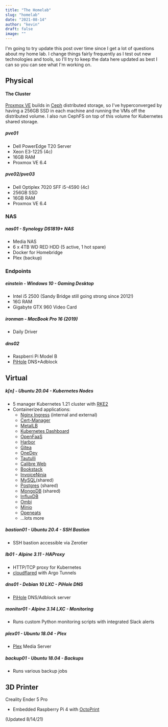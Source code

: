 ```yaml
---
title: "The Homelab"
slug: "homelab"
date: "2021-08-14"
author: "kevin"
draft: false
image: ""
---
```


I'm going to try update this post over time since I get a lot of questions about my home lab. I change things fairly frequently as I test out new technologies and tools, so I'll try to keep the data here updated as best I can so you can see what I'm working on.

## Physical
#### The Cluster
[Proxmox VE](https://www.proxmox.com/en/) builds in [Ceph](https://docs.ceph.com/en/latest/) distributed storage, so I've hyperconverged by having a 256GB SSD in each machine and running the VMs off the distributed volume. I also run CephFS on top of this volume for Kubernetes shared storage. 

##### pve01
* Dell PowerEdge T20 Server
* Xeon E3-1225 (4c)
* 16GB RAM
* Proxmox VE 6.4

##### pve02/pve03
* Dell Optiplex 7020 SFF i5-4590 (4c)
* 256GB SSD
* 16GB RAM
* Proxmox VE 6.4

### NAS
##### nas01 - Synology DS1819+ NAS
* Media NAS
* 6 x 4TB WD RED HDD (5 active, 1 hot spare)
* Docker for Homebridge
* Plex (backup)

### Endpoints
##### einstein - Windows 10 - Gaming Desktop
* Intel i5 2500 (Sandy Bridge still going strong since 2012!)
* 16G RAM
* Gigabyte GTX 960 Video Card

##### ironman - MacBook Pro 16 (2019)
* Daily Driver

##### dns02
* Raspberri Pi Model B
* [PiHole](https://pi-hole.net/) DNS+Adblock

## Virtual
##### k[n] - Ubuntu 20.04 - Kubernetes Nodes
* 5 manager Kubernetes 1.21 cluster with [RKE2](https://docs.rke2.io/)
* Containerized applications:
  * [Nginx Ingress](https://kubernetes.github.io/ingress-nginx/) (internal and external)
  * [Cert-Manager](https://cert-manager.io/docs/)
  * [MetalLB](https://metallb.universe.tf/)
  * [Kubernetes Dashboard](https://kubernetes.io/docs/tasks/access-application-cluster/web-ui-dashboard/)
  * [OpenFaaS](https://www.openfaas.com/)
  * [Harbor](https://goharbor.io/)
  * [Gitea](https://gitea.io/en-us/)
  * [OneDev](https://github.com/theonedev/onedev)
  * [Tautulli](https://tautulli.com/)
  * [Calibre Web](https://github.com/janeczku/calibre-web)
  * [Bookstack](https://www.bookstackapp.com/)
  * [InvoiceNinja](https://www.invoiceninja.com/)
  * [MySQL](https://www.mysql.com/)(shared)
  * [Postgres](https://www.postgresql.org/) (shared)
  * [MongoDB](https://www.mongodb.com/) (shared)
  * [InfluxDB](https://www.influxdata.com/)
  * [Ombi](https://ombi.io/)
  * [Minio](https://min.io/)
  * [Openeats](https://github.com/open-eats/OpenEats)
  * ...lots more

##### bastion01 - Ubuntu 20.4 - SSH Bastion
* SSH bastion accessible via Zerotier

##### lb01 - Alpine 3.11 - HAProxy
* HTTP/TCP proxy for Kubernetes
* [cloudflared](https://github.com/cloudflare/cloudflared) with Argo Tunnels

##### dns01 - Debian 10 LXC - PiHole DNS
* [PiHole](https://pi-hole.net/) DNS/Adblock server

##### monitor01 - Alpine 3.14 LXC - Monitoring
* Runs custom Python monitoring scripts with integrated Slack alerts

##### plex01 - Ubuntu 18.04 - Plex
* [Plex](https://www.plex.tv/) Media Server

##### backup01 - Ubuntu 18.04 - Backups
* Runs various backup jobs

## 3D Printer

Creality Ender 5 Pro
* Embedded Raspberry Pi 4 with [OctoPrint](https://octoprint.org/)

(Updated 8/14/21)